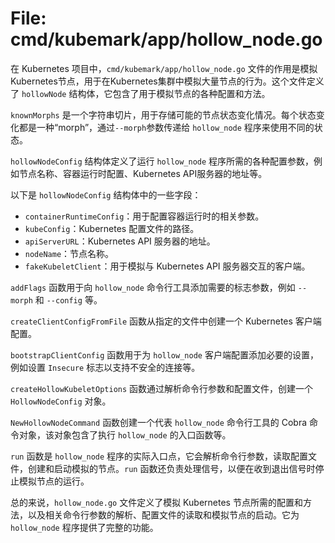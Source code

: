 # File: cmd/kubemark/app/hollow_node.go

在 Kubernetes 项目中，`cmd/kubemark/app/hollow_node.go` 文件的作用是模拟Kubernetes节点，用于在Kubernetes集群中模拟大量节点的行为。这个文件定义了 `hollowNode` 结构体，它包含了用于模拟节点的各种配置和方法。

`knownMorphs` 是一个字符串切片，用于存储可能的节点状态变化情况。每个状态变化都是一种“morph”，通过`--morph`参数传递给 `hollow_node` 程序来使用不同的状态。

`hollowNodeConfig` 结构体定义了运行 `hollow_node` 程序所需的各种配置参数，例如节点名称、容器运行时配置、Kubernetes API服务器的地址等。

以下是 `hollowNodeConfig` 结构体中的一些字段：

- `containerRuntimeConfig`：用于配置容器运行时的相关参数。
- `kubeConfig`：Kubernetes 配置文件的路径。
- `apiServerURL`：Kubernetes API 服务器的地址。
- `nodeName`：节点名称。
- `fakeKubeletClient`：用于模拟与 Kubernetes API 服务器交互的客户端。

`addFlags` 函数用于向 `hollow_node` 命令行工具添加需要的标志参数，例如 `--morph` 和 `--config` 等。

`createClientConfigFromFile` 函数从指定的文件中创建一个 Kubernetes 客户端配置。

`bootstrapClientConfig` 函数用于为 `hollow_node` 客户端配置添加必要的设置，例如设置 `Insecure` 标志以支持不安全的连接等。

`createHollowKubeletOptions` 函数通过解析命令行参数和配置文件，创建一个 `HollowNodeConfig` 对象。

`NewHollowNodeCommand` 函数创建一个代表 `hollow_node` 命令行工具的 Cobra 命令对象，该对象包含了执行 `hollow_node` 的入口函数等。

`run` 函数是 `hollow_node` 程序的实际入口点，它会解析命令行参数，读取配置文件，创建和启动模拟的节点。`run` 函数还负责处理信号，以便在收到退出信号时停止模拟节点的运行。

总的来说，`hollow_node.go` 文件定义了模拟 Kubernetes 节点所需的配置和方法，以及相关命令行参数的解析、配置文件的读取和模拟节点的启动。它为 `hollow_node` 程序提供了完整的功能。

